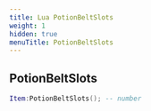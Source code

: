 ```yaml
---
title: Lua PotionBeltSlots
weight: 1
hidden: true
menuTitle: PotionBeltSlots
---
```

## PotionBeltSlots
```lua
Item:PotionBeltSlots(); -- number
```